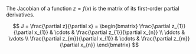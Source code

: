 The Jacobian of a function $z = f(x)$ is the matrix of its first-order partial derivatives. 

$$
J = \frac{\partial z}{\partial x} = \begin{bmatrix}
\frac{\partial z_{1}}{\partial x_{1}} & \cdots & \frac{\partial z_{1}}{\partial x_{n}} \\ \ddots & \vdots  \\ \frac{\partial z_{m}}{\partial x_{1}} & \cdots & \frac{\partial z_{m}}{\partial x_{n}}
\end{bmatrix}
$$

